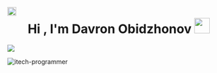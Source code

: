 <img align="left" height="20" src="https://profile-counter.glitch.me/itech-programmer/count.svg"> <h1 align="center">Hi , I'm Davron Obidzhonov <img src="https://media.giphy.com/media/hvRJCLFzcasrR4ia7z/giphy.gif" width="35"></h1>
<img src="https://user-images.githubusercontent.com/73097560/115834477-dbab4500-a447-11eb-908a-139a6edaec5c.gif">

<p align="left"><img src="https://github-readme-stats.vercel.app/api/top-langs?username=itech-programmer&show_icons=true&theme=dark&locale=en&layout=compact" alt="itech-programmer" align=left/></p>

<p align="right"><img src="https://github-readme-stats.vercel.app/api?username=itech-programmer&show_icons=true&theme=dark&locale=en" alt="itech-programmer align=right/></p>


<!--
**itech-programmer/itech-programmer** is a ✨ _special_ ✨ repository because its `README.md` (this file) appears on your GitHub profile.

Here are some ideas to get you started:

- 🔭 I’m currently working on ...
- 🌱 I’m currently learning ...
- 👯 I’m looking to collaborate on ...
- 🤔 I’m looking for help with ...
- 💬 Ask me about ...
- 📫 How to reach me: ...
- 😄 Pronouns: ...
- ⚡ Fun fact: ...
-->
